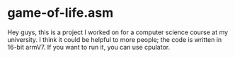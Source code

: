 # game-of-life.asm
 Hey guys, this is a project I worked on for a computer science course at my university. I think it could be helpful to more people; the code is written in 16-bit armV7. If you want to run it, you can use cpulator.
